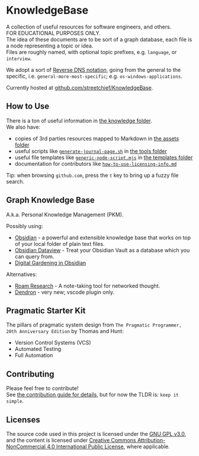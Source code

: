 # KnowledgeBase

A collection of useful resources for software engineers, and others.  
FOR EDUCATIONAL PURPOSES ONLY.  
The idea of these documents are to be sort of a graph database, each file is a node representing a topic or idea.  
Files are roughly named, with optional topic prefixes, e.g. `language`, or `interview`.

We adopt a sort of [Reverse DNS notation](https://en.wikipedia.org/wiki/Reverse_domain_name_notation), going from the general to the specific, i.e. `general-more-most-specific`; e.g. `os-windows-applications`.

Currently hosted at [github.com/streetchief/KnowledgeBase](https://github.com/streetchief/KnowledgeBase).

## How to Use

There is a ton of useful information in [the knowledge folder](./knowledge/).  
We also have:

- copies of 3rd parties resources mapped to Markdown in [the assets folder](./assets/)
- useful scripts like [`generate-journal-page.sh`](./tools/generate-journal-page.sh) in [the tools folder](./tools/)
- useful file templates like [`generic-node-script.mjs`](./templates/generic-node-script.mjs) in [the templates folder](./templates/)
- documentation for contributors like [`how-to-use-licensing-info.md`](./docs/how-to-use-licensing-info.md)

Tip: when browsing `github.com`, press the `t` key to bring up a fuzzy file search.

## Graph Knowledge Base

A.k.a. Personal Knowledge Management (PKM).

Possibly using:

- [Obsidian](https://obsidian.md/) -  a powerful and extensible knowledge base that works on top of your local folder of plain text files.
- [Obsidian Dataview](https://github.com/blacksmithgu/obsidian-dataview) - Treat your Obsidian Vault as a database which you can query from.
- [Digital Gardening in Obsidian](https://bytes.zone/posts/digital-gardening-in-obsidian/)

Alternatives:

- [Roam Research](https://roamresearch.com/) - A note-taking tool for networked thought.
- [Dendron](https://www.dendron.so/) - very new; vscode plugin only.

## Pragmatic Starter Kit

The pillars of pragmatic system design from `The Pragmatic Programmer, 20th Anniversary Edition` by Thomas and Hunt: 

- Version Control Systems (VCS)
- Automated Testing
- Full Automation

## Contributing

Please feel free to contribute!  
See [the contribution guide for details](./CONTRIBUTING.txt), but for now the TLDR is: `keep it simple`.

## Licenses

The source code used in this project is licensed under the [GNU GPL v3.0](https://www.gnu.org/licenses/gpl-3.0-standalone.html), and the content is licensed under [Creative Commons Attribution-NonCommercial 4.0 International Public License](https://creativecommons.org/licenses/by-nc/4.0/), where applicable.
